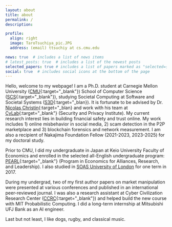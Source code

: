 ```yaml
---
layout: about
title: about
permalink: /
description: 

profile:
  align: right
  image: TaroTsuchiya_pic.JPG
  address: (email) ttsuchiy at cs.cmu.edu

news: true  # includes a list of news items
# latest_posts: true  # includes a list of the newest posts
selected_papers: true # includes a list of papers marked as "selected={true}"
social: true  # includes social icons at the bottom of the page
---
```


Hello, welcome to my webpage! I am a Ph.D. student at Carnegie Mellon University ([CMU](https://www.cmu.edu/){:target="\_blank"}) School of Computer Science ([SCS](https://www.cs.cmu.edu/){:target="\_blank"}), studying Societal Computing at Software and Societal Systems ([S3D](https://s3d.cmu.edu/){:target="\_blan}). It is fortunate to be advised by Dr. [Nicolas Christin](https://www.andrew.cmu.edu/user/nicolasc/){:target="\_blan} and work with his team at [CyLab](https://www.cylab.cmu.edu/){:target="\_blank"} (Security and Privacy Institute). My current research interest lies in building financial safety and trust online. My work includes 1) online misbehavior in social media, 2) scam detection in the P2P marketplace and 3) blockchain forensics and network measurement. I am also a recipient of Nakajima Foundation Fellow (2021-2023, 2023-2025) for my doctoral study.

Prior to CMU, I did my undergraduate in Japan at Keio University Faculty of Economics and enrolled in the selected all-English undergraduate program: [PEARL](https://pearl.keio.ac.jp/){:target="\_blank"} (Program in Economics for Alliances, Research, and Leadership). I also studied in [SOAS University of London](https://www.soas.ac.uk/) for one term in 2017. 

During my undergrad, two of my first author papers on market manipulation were presented at various conferences and published in an international peer-reviewed journal. I was also a research assistant at Cyber Civilization Research Center ([CCRC](https://www.ccrc.keio.ac.jp/){:target="\_blank"}) and helped build the new course with MIT Probabilistic Computing. I did a long-term internship at Mitsubishi UFJ Bank as an AI engineer.

Last but not least, I like dogs, rugby, and classical music.

<!--
Write your biography here. Tell the world about yourself. Link to your favorite [subreddit](http://reddit.com){:target="\_blank"}. You can put a picture in, too. The code is already in, just name your picture `prof_pic.jpg` and put it in the `img/` folder.

Put your address / P.O. box / other info right below your picture. You can also disable any these elements by editing `profile` property of the YAML header of your `_pages/about.md`. Edit `_bibliography/papers.bib` and Jekyll will render your [publications page](/al-folio/publications/) automatically.

Link to your social media connections, too. This theme is set up to use [Font Awesome icons](http://fortawesome.github.io/Font-Awesome/){:target="\_blank"} and [Academicons](https://jpswalsh.github.io/academicons/){:target="\_blank"}, like the ones below. Add your Facebook, Twitter, LinkedIn, Google Scholar, or just disable all of them.
-->

